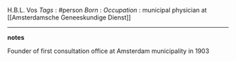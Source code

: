 H.B.L. Vos
*Tags* : #person 
*Born* :
*Occupation* : municipal physician at [[Amsterdamsche Geneeskundige Dienst]]

---
**notes**

Founder of first consultation office at Amsterdam municipality in 1903